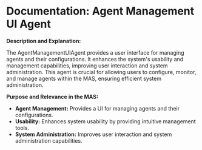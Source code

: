 # Documentation: Agent Management UI Agent

**Description and Explanation:**

The AgentManagementUIAgent provides a user interface for managing agents and their configurations. It enhances the system's usability and management capabilities, improving user interaction and system administration. This agent is crucial for allowing users to configure, monitor, and manage agents within the MAS, ensuring efficient system administration.

**Purpose and Relevance in the MAS:**

- **Agent Management:** Provides a UI for managing agents and their configurations.
- **Usability:** Enhances system usability by providing intuitive management tools.
- **System Administration:** Improves user interaction and system administration capabilities.